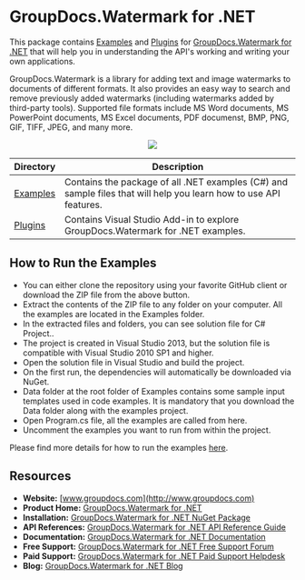 # GroupDocs.Watermark for .NET

This package contains [Examples](https://github.com/groupdocs-watermark/GroupDocs.Watermark-for-.NET/tree/master/Examples) and [Plugins](https://github.com/groupdocs-watermark/GroupDocs.Watermark-for-.NET/tree/master/Plugins) for [GroupDocs.Watermark for .NET](https://products.groupdocs.com/watermark/net) that will help you in understanding the API's working and writing your own applications.

GroupDocs.Watermark is a library for adding text and image watermarks to documents of different formats. It also provides an easy way to search and remove previously added watermarks (including watermarks added by third-party tools). Supported file formats include MS Word documents, MS PowerPoint documents, MS Excel documents, PDF documenst, BMP, PNG, GIF, TIFF, JPEG, and many more.

<p align="center">

  <a title="Download complete GroupDocs.Watermark for .NET source code" href="https://github.com/groupdocs-watermark/GroupDocs.Watermark-for-.NET/archive/master.zip">
	<img src="https://raw.github.com/AsposeExamples/java-examples-dashboard/master/images/downloadZip-Button-Large.png" />
  </a>
</p>

Directory | Description
--------- | -----------
[Examples](https://github.com/groupdocs-watermark/GroupDocs.Watermark-for-.NET/tree/master/Examples)  | Contains the package of all .NET examples (C#) and sample files that will help you learn how to use API features. 
[Plugins](https://github.com/groupdocs-watermark/GroupDocs.Watermark-for-.NET/tree/master/Plugins/GroupDocsWatermarkVSPlugin) | Contains Visual Studio Add-in to explore GroupDocs.Watermark for .NET examples.

## How to Run the Examples

+ You can either clone the repository using your favorite GitHub client or download the ZIP file from the above button.
+ Extract the contents of the ZIP file to any folder on your computer. All the examples are located in the Examples folder.
+ In the extracted files and folders, you can see solution file for C# Project..
+ The project is created in Visual Studio 2013, but the solution file is compatible with Visual Studio 2010 SP1 and higher.
+ Open the solution file in Visual Studio and build the project.
+ On the first run, the dependencies will automatically be downloaded via NuGet.
+ Data folder at the root folder of Examples contains some sample input templates used in code examples. It is mandatory that you download the Data folder along with the examples project.
+ Open Program.cs file, all the examples are called from here.
+ Uncomment the examples you want to run from within the project.

Please find more details for how to run the examples [here](https://docs.groupdocs.com/display/watermarknet/How+to+Run+Examples).

## Resources

+ **Website:** [www.groupdocs.com](http://www.groupdocs.com)
+ **Product Home:** [GroupDocs.Watermark for .NET](https://products.groupdocs.com/watermark/net)
+ **Installation:** [GroupDocs.Watermark for .NET NuGet Package](https://www.nuget.org/packages/GroupDocs.Watermark/)
+ **API References:** [GroupDocs.Watermark for .NET API Reference Guide](https://apireference.groupdocs.com/net/watermark)
+ **Documentation:** [GroupDocs.Watermark for .NET Documentation](https://docs.groupdocs.com/display/watermarknet/Introducing+GroupDocs.Watermark+for+.NET)
+ **Free Support:** [GroupDocs.Watermark for .NET Free Support Forum](https://forum.groupdocs.com/c/watermark)
+ **Paid Support:** [GroupDocs.Watermark for .NET Paid Support Helpdesk](https://helpdesk.groupdocs.com/)
+ **Blog:** [GroupDocs.Watermark for .NET Blog](https://blog.groupdocs.com/category/groupdocs-watermark-product-family/)

